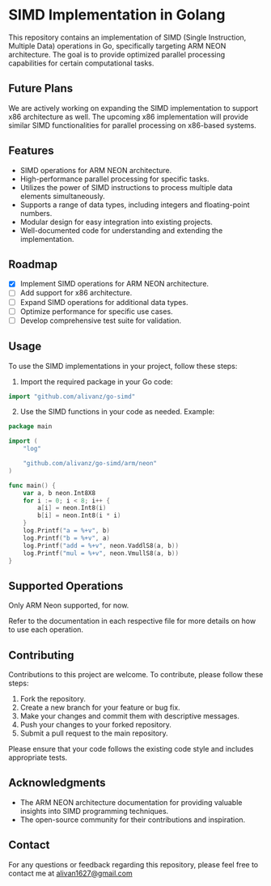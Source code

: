 # SIMD Implementation in Golang

This repository contains an implementation of SIMD (Single Instruction, Multiple Data) operations in Go, specifically targeting ARM NEON architecture. The goal is to provide optimized parallel processing capabilities for certain computational tasks.

## Future Plans

We are actively working on expanding the SIMD implementation to support x86 architecture as well. The upcoming x86 implementation will provide similar SIMD functionalities for parallel processing on x86-based systems.

## Features

- SIMD operations for ARM NEON architecture.
- High-performance parallel processing for specific tasks.
- Utilizes the power of SIMD instructions to process multiple data elements simultaneously.
- Supports a range of data types, including integers and floating-point numbers.
- Modular design for easy integration into existing projects.
- Well-documented code for understanding and extending the implementation.

## Roadmap

- [x] Implement SIMD operations for ARM NEON architecture.
- [ ] Add support for x86 architecture.
- [ ] Expand SIMD operations for additional data types.
- [ ] Optimize performance for specific use cases.
- [ ] Develop comprehensive test suite for validation.

## Usage

To use the SIMD implementations in your project, follow these steps:

1. Import the required package in your Go code:

```go
import "github.com/alivanz/go-simd"
```

2. Use the SIMD functions in your code as needed. Example:

```go
package main

import (
	"log"

	"github.com/alivanz/go-simd/arm/neon"
)

func main() {
	var a, b neon.Int8X8
	for i := 0; i < 8; i++ {
		a[i] = neon.Int8(i)
		b[i] = neon.Int8(i * i)
	}
	log.Printf("a = %+v", b)
	log.Printf("b = %+v", a)
	log.Printf("add = %+v", neon.VaddlS8(a, b))
	log.Printf("mul = %+v", neon.VmullS8(a, b))
}

```

## Supported Operations

Only ARM Neon supported, for now.

Refer to the documentation in each respective file for more details on how to use each operation.

## Contributing

Contributions to this project are welcome. To contribute, please follow these steps:

1. Fork the repository.
2. Create a new branch for your feature or bug fix.
3. Make your changes and commit them with descriptive messages.
4. Push your changes to your forked repository.
5. Submit a pull request to the main repository.

Please ensure that your code follows the existing code style and includes appropriate tests.

## Acknowledgments

- The ARM NEON architecture documentation for providing valuable insights into SIMD programming techniques.
- The open-source community for their contributions and inspiration.

## Contact

For any questions or feedback regarding this repository, please feel free to contact me at [alivan1627@gmail.com](mailto:alivan1627@gmail.com)